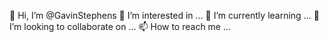👋 Hi, I’m @GavinStephens
👀 I’m interested in ...
🌱 I’m currently learning ...
💞️ I’m looking to collaborate on ...
📫 How to reach me ...

